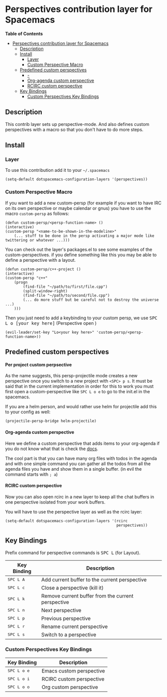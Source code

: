 # Perspectives contribution layer for Spacemacs

<!-- markdown-toc start - Don't edit this section. Run M-x markdown-toc/generate-toc again -->
**Table of Contents**

- [Perspectives contribution layer for Spacemacs](#perspectives-contribution-layer-for-spacemacs)
    - [Description](#description)
    - [Install](#install)
        - [Layer](#layer)
        - [Custom Perspective Macro](#custom-perspective-macro)
    - [Predefined custom perspectives](#predefined-custom-perspectives)
        - [-](#-)
        - [Org-agenda custom perspective](#org-agenda-custom-perspective)
        - [RCIRC custom perspective](#rcirc-custom-perspective)
    - [Key Bindings](#key-bindings)
        - [Custom Perspectives Key Bindings](#custom-perspectives-key-bindings)

<!-- markdown-toc end -->

## Description

This contrib layer sets up perspective-mode. And also defines custom
perspectives with a macro so that you don't have to do more steps.

## Install

### Layer

To use this contribution add it to your `~/.spacemacs`

```elisp
(setq-default dotspacemacs-configuration-layers '(perspectives))
```

### Custom Perspective Macro

If you want to add a new custom-persp (for example if you want to have
IRC on its own perspective or maybe calendar or gnus) you have to use
the macro `custom-persp` as follows:

```elisp
(defun custom-persp/<persp-function-name> ()
(interactive)
(custom-persp "<name-to-be-shown-in-the-modeline>"
    (... stuff to be done in the persp activating a major mode like twittering or whatever ...)))
```

You can check out the layer's packages.el to see some examples of the
custom-perspectives. if you define something like this you may be able
to define a perspective with a layout.

```elisp
(defun custom-persp/c++-project ()
(interactive)
(custom-persp "c++"
    (progn
        (find-file "~/path/to/first/file.cpp")
        (split-window-right)
        (find-file "~/path/to/second/file.cpp")
        (... do more stuff but be careful not to destroy the universe ...)
    )))
```

Then you just need to add a keybinding to your custom persp, we use
<kbd>SPC L o [your key here]</kbd> (Perspective open <key>)

```elisp
(evil-leader/set-key "Lo<your key here>" 'custom-persp/<persp-function-name>))
```

## Predefined custom perspectives

#### Per project custom perpsective

As the name suggests, this persp-projectile mode creates a new perspective
once you switch to a new project with `<SPC> p s`. It must be said that in the
current implementation in order for this to work you must first open a
custom-perspective like `SPC L o e` to go to the init.el in the spacemacs.

If you are a helm person, and would rather use helm for projectile add this to
your config as well:

```elisp 
(projectile-persp-bridge helm-projectile)
```

#### Org-agenda custom perspective

Here we define a custom perspective that adds items to your org-agenda if you
do not know what that is check the
[docs](https://www.gnu.org/software/emacs/manual/html_node/org/Agenda-commands.html).

The cool part is that you can have many org files with todos in the agenda and
with one simple command you can gather all the todos from all the agenda files
you have and show them in a single buffer. (in evil the command starts with `;
a`)

#### RCIRC custom perspective

Now you can also open rcirc in a new layer to keep all the chat buffers in one
perspective isolated from your work buffers.

You will have to use the perspective layer as well as the rcirc layer:

```elisp
(setq-default dotspacemacs-configuration-layers '(rcirc
                                                  perspectives))
```

## Key Bindings

Prefix command for perspective commands is <kbd>SPC L</kbd> (for Layout).

Key Binding           |                 Description
----------------------|------------------------------------------------
<kbd>SPC L A</kbd>    | Add current buffer to the current perspective
<kbd>SPC L c</kbd>    | Close a perspective (kill it)
<kbd>SPC L k</kbd>    | Remove current buffer from the current perspective
<kbd>SPC L n</kbd>    | Next perspective
<kbd>SPC L p</kbd>    | Previous perspective
<kbd>SPC L r</kbd>    | Rename current perspective
<kbd>SPC L s</kbd>    | Switch to a perspective

### Custom Perspectives Key Bindings

Key Binding           |                 Description
----------------------|------------------------------------------------
<kbd>SPC L o e</kbd>  | Emacs custom perspective
<kbd>SPC L o i</kbd>  | RCIRC custom perspective
<kbd>SPC L o o</kbd>  | Org custom perspective

